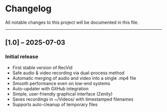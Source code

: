 # Changelog

All notable changes to this project will be documented in this file.

---

## [1.0] – 2025-07-03
### Initial release
- First stable version of RecVid
- Safe audio & video recording via dual-process method
- Automatic merging of audio and video into a single .mp4 file
- Smooth performance even on low-end systems
- Auto-updater with GitHub integration
- Simple, user-friendly graphical interface (Zenity)
- Saves recordings in ~/Videos/ with timestamped filenames
- Supports auto-cleanup of temporary files
